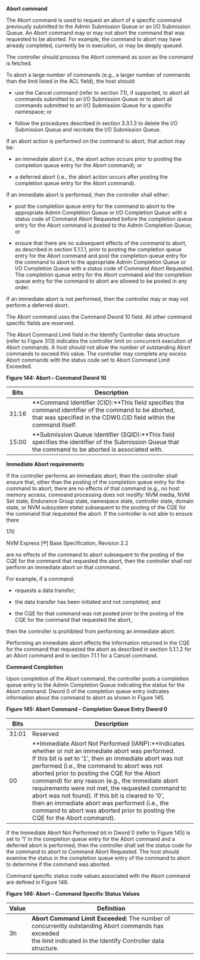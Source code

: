 ﻿**Abort command**


The Abort command is used to request an abort of a specific command previously submitted to the Admin
Submission Queue or an I/O Submission Queue. An Abort command may or may not abort the command
that was requested to be aborted. For example, the command to abort may have already completed,
currently be in execution, or may be deeply queued.


The controller should process the Abort command as soon as the command is fetched.


To abort a large number of commands (e.g., a larger number of commands than the limit listed in the ACL
field), the host should:


  - use the Cancel command (refer to section 7.1), if supported, to abort all commands submitted to
an I/O Submission Queue or to abort all commands submitted to an I/O Submission Queue for a
specific namespace; or

  - follow the procedures described in section 3.3.1.3 to delete the I/O Submission Queue and recreate
the I/O Submission Queue.


If an abort action is performed on the command to abort, that action may be:


  - an immediate abort (i.e., the abort action occurs prior to posting the completion queue entry for the
Abort command); or

  - a deferred abort (i.e., the abort action occurs after posting the completion queue entry for the Abort
command).


If an immediate abort is performed, then the controller shall either:


  - post the completion queue entry for the command to abort to the appropriate Admin Completion
Queue or I/O Completion Queue with a status code of Command Abort Requested before the
completion queue entry for the Abort command is posted to the Admin Completion Queue; or

  - ensure that there are no subsequent effects of the command to abort, as described in section
5.1.1.1, prior to posting the completion queue entry for the Abort command and post the completion
queue entry for the command to abort to the appropriate Admin Completion Queue or I/O
Completion Queue with a status code of Command Abort Requested. The completion queue entry
for the Abort command and the completion queue entry for the command to abort are allowed to
be posted in any order.


If an immediate abort is not performed, then the controller may or may not perform a deferred abort.


The Abort command uses the Command Dword 10 field. All other command specific fields are reserved.


The Abort Command Limit field in the Identify Controller data structure (refer to Figure 313) indicates the
controller limit on concurrent execution of Abort commands. A host should not allow the number of
outstanding Abort commands to exceed this value. The controller may complete any excess Abort
commands with the status code set to Abort Command Limit Exceeded.


**Figure 144: Abort – Command Dword 10**

|Bits|Description|
|---|---|
|31:16|**Command Identifier (CID):**This field specifies the command identifier of the command to be aborted,<br>that was specified in the CDW0.CID field within the command itself.|
|15:00|**Submission Queue Identifier (SQID):**This field specifies the identifier of the Submission Queue that<br>the command to be aborted is associated with.|



**Immediate Abort requirements**


If the controller performs an immediate abort, then the controller shall ensure that, other than the posting
of the completion queue entry for the command to abort, there are no effects of that command (e.g., no
host memory access, command processing does not modify: NVM media, NVM Set state, Endurance
Group state, namespace state, controller state, domain state, or NVM subsystem state) subsequent to the
posting of the CQE for the command that requested the abort. If the controller is not able to ensure there


170


NVM Express [®] Base Specification, Revision 2.2


are no effects of the command to abort subsequent to the posting of the CQE for the command that
requested the abort, then the controller shall not perform an immediate abort on that command.


For example, if a command:


  - requests a data transfer;

  - the data transfer has been initiated and not completed; and

  - the CQE for that command was not posted prior to the posting of the CQE for the command that
requested the abort,


then the controller is prohibited from performing an immediate abort.


Performing an immediate abort effects the information returned in the CQE for the command that requested
the abort as described in section 5.1.1.2 for an Abort command and in section 7.1.1 for a Cancel command.


**Command Completion**


Upon completion of the Abort command, the controller posts a completion queue entry to the Admin
Completion Queue indicating the status for the Abort command. Dword 0 of the completion queue entry
indicates information about the command to abort as shown in Figure 145.


**Figure 145: Abort Command – Completion Queue Entry Dword 0**






|Bits|Description|
|---|---|
|31:01|Reserved|
|00|**Immediate Abort Not Performed (IANP):**Indicates whether or not an immediate abort was performed.<br>If this bit is set to ‘1’, then an immediate abort was not performed (i.e., the command to abort was not<br>aborted prior to posting the CQE for the Abort command) for any reason (e.g., the immediate abort<br>requirements were not met, the requested command to abort was not found). If this bit is cleared to ‘0’,<br>then an immediate abort was performed (i.e., the command to abort was aborted prior to posting the<br>CQE for the Abort command).|



If the Immediate Abort Not Performed bit in Dword 0 (refer to Figure 145) is set to ‘1’ in the completion
queue entry for the Abort command and a deferred abort is performed, then the controller shall set the
status code for the command to abort to Command Abort Requested. The host should examine the status
in the completion queue entry of the command to abort to determine if the command was aborted.


Command specific status code values associated with the Abort command are defined in Figure 146.


**Figure 146: Abort – Command Specific Status Values**

|Value|Definition|
|---|---|
|3h|**Abort Command Limit Exceeded:** The number of concurrently outstanding Abort commands has exceeded<br>the limit indicated in the Identify Controller data structure.|

